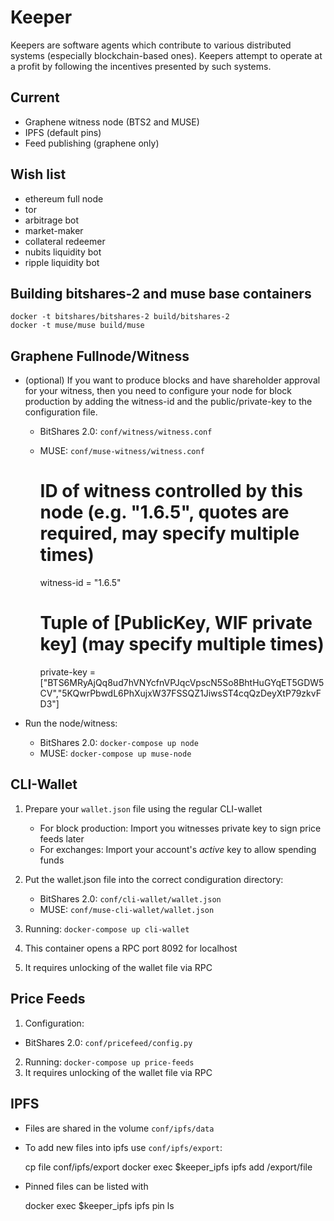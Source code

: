Keeper
======

Keepers are software agents which contribute to various distributed systems (especially blockchain-based ones). Keepers attempt to operate at a profit by following the incentives presented by such systems.

Current
---
* Graphene witness node (BTS2 and MUSE)
* IPFS (default pins)
* Feed publishing (graphene only)

Wish list
---------
 * ethereum full node
 * tor
 * arbitrage bot
 * market-maker
 * collateral redeemer
 * nubits liquidity bot
 * ripple liquidity bot

Building bitshares-2 and muse base containers
---------------------------------------------

    docker -t bitshares/bitshares-2 build/bitshares-2
    docker -t muse/muse build/muse

Graphene Fullnode/Witness
------------------------------
 * (optional) If you want to produce blocks and have shareholder approval for
   your witness, then you need to configure your node for block production by
   adding the witness-id and the public/private-key to the configuration file.

   * BitShares 2.0: `conf/witness/witness.conf`
   * MUSE: `conf/muse-witness/witness.conf`
     
     # ID of witness controlled by this node (e.g. "1.6.5", quotes are required, may specify multiple times)
     witness-id = "1.6.5"
     # Tuple of [PublicKey, WIF private key] (may specify multiple times)
     private-key = ["BTS6MRyAjQq8ud7hVNYcfnVPJqcVpscN5So8BhtHuGYqET5GDW5CV","5KQwrPbwdL6PhXujxW37FSSQZ1JiwsST4cqQzDeyXtP79zkvFD3"]

 * Run the node/witness:
 
   * BitShares 2.0: `docker-compose up node`
   * MUSE: `docker-compose up muse-node`

CLI-Wallet
-------------------------
 1. Prepare your `wallet.json` file using the regular CLI-wallet

    * For block production: Import you witnesses private key to sign price
      feeds later
    * For exchanges: Import your account's *active* key to allow spending funds

 2. Put the wallet.json file into the correct condiguration directory:

    * BitShares 2.0: `conf/cli-wallet/wallet.json`
    * MUSE: `conf/muse-cli-wallet/wallet.json`
 
 3. Running: `docker-compose up cli-wallet`
 4. This container opens a RPC port 8092 for localhost
 5. It requires unlocking of the wallet file via RPC

Price Feeds
-------------------------
 1. Configuration:

   * BitShares 2.0: `conf/pricefeed/config.py`

 2. Running: `docker-compose up price-feeds`
 3. It requires unlocking of the wallet file via RPC

IPFS
----
 * Files are shared in the volume `conf/ipfs/data`
 * To add new files into ipfs use `conf/ipfs/export`:

    cp file conf/ipfs/export
    docker exec $keeper_ipfs ipfs add /export/file

 * Pinned files can be listed with

    docker exec $keeper_ipfs ipfs pin ls


